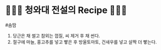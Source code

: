 # 👨🏻‍🍳 청와대 전설의 Recipe 👩🏻‍🍳
#솜땀
1. 당근은 채 썰고 참외는 껍질, 씨 제거 후 채 썬다.
2. 절구에 마늘, 홍고추를 넣고 빻은 후 방울토마토, 건새우를 넣고 살짝 더 빻는다.